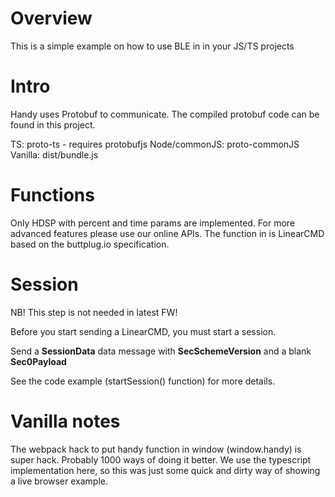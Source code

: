# Overview

This is a simple example on how to use BLE in in your JS/TS projects

# Intro

Handy uses Protobuf to communicate. The compiled protobuf code can be found in this project.

TS: proto-ts - requires protobufjs
Node/commonJS: proto-commonJS
Vanilla: dist/bundle.js

# Functions

Only HDSP with percent and time params are implemented. For more advanced features please use our online APIs. The function in is LinearCMD based on the buttplug.io specification.

# Session

NB! This step is not needed in latest FW!

Before you start sending a LinearCMD, you must start a session.

Send a **SessionData** data message with **SecSchemeVersion** and a blank **Sec0Payload**

See the code example (startSession() function) for more details.

# Vanilla notes

The webpack hack to put handy function in window (window.handy) is super hack. Probably 1000 ways of doing it better. We use the typescript implementation here, so this was just some quick and dirty way of showing a live browser example.
